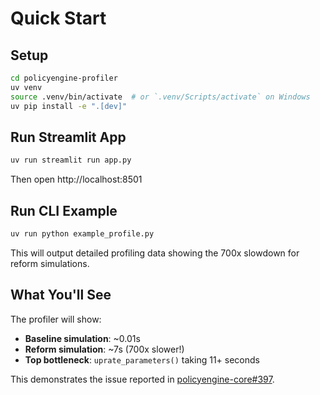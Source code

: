 # Quick Start

## Setup

```bash
cd policyengine-profiler
uv venv
source .venv/bin/activate  # or `.venv/Scripts/activate` on Windows
uv pip install -e ".[dev]"
```

## Run Streamlit App

```bash
uv run streamlit run app.py
```

Then open http://localhost:8501

## Run CLI Example

```bash
uv run python example_profile.py
```

This will output detailed profiling data showing the 700x slowdown for reform simulations.

## What You'll See

The profiler will show:
- **Baseline simulation**: ~0.01s
- **Reform simulation**: ~7s (700x slower!)
- **Top bottleneck**: `uprate_parameters()` taking 11+ seconds

This demonstrates the issue reported in [policyengine-core#397](https://github.com/PolicyEngine/policyengine-core/issues/397).
